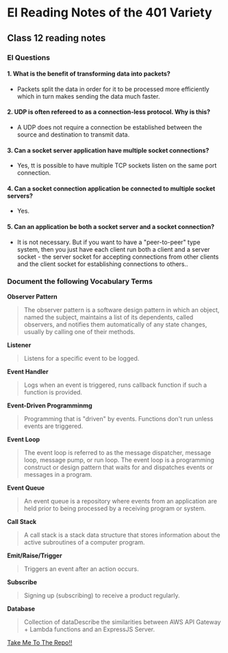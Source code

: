 # El Reading Notes of the 401 Variety

## Class 12 reading notes

### El Questions

#### 1. What is the benefit of transforming data into packets?

- Packets split the data in order for it to be processed more efficiently which in turn makes sending the data much faster.

#### 2. UDP is often refereed to as a connection-less protocol. Why is this?

- A UDP does not require a connection be established between the source and destination to transmit data.

#### 3. Can a socket server application have multiple socket connections?

- Yes, tt is possible to have multiple TCP sockets listen on the same port connection.

#### 4. Can a socket connection application be connected to multiple socket servers?

- Yes.

#### 5. Can an application be both a socket server and a socket connection?

- It is not necessary. But if you want to have a "peer-to-peer" type system, then you just have each client run both a client and a server socket - the server socket for accepting connections from other clients and the client socket for establishing connections to others..

### Document the following Vocabulary Terms

**Observer Pattern**

> The observer pattern is a software design pattern in which an object, named the subject, maintains a list of its dependents, called observers, and notifies them automatically of any state changes, usually by calling one of their methods.

**Listener**

> Listens for a specific event to be logged.

**Event Handler**

> Logs when an event is triggered, runs callback function if such a function is provided.

**Event-Driven Programminmg**

> Programming that is "driven" by events. Functions don't run unless events are triggered.

**Event Loop**

> The event loop is referred to as the message dispatcher, message loop, message pump, or run loop. The event loop is a programming construct or design pattern that waits for and dispatches events or messages in a program.

**Event Queue**

> An event queue is a repository where events from an application are held prior to being processed by a receiving program or system.

**Call Stack**

> A call stack is a stack data structure that stores information about the active subroutines of a computer program.

**Emit/Raise/Trigger**

> Triggers an event after an action occurs.

**Subscribe**

> Signing up (subscribing) to receive a product regularly.

**Database**

> Collection of dataDescribe the similarities between AWS API Gateway + Lambda functions and an ExpressJS Server.

 <a href="#top">Take Me To The Repo!!</a>